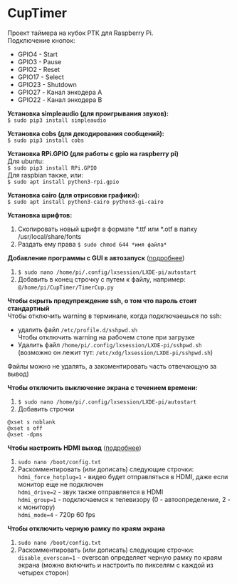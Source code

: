 # CupTimer
Проект таймера на кубок РТК для Raspberry Pi.  
Подключение кнопок:  
- GPIO4 - Start  
- GPIO3 - Pause  
- GPIO2 - Reset  
- GPIO17 - Select  
- GPIO23 - Shutdown  
- GPIO27 - Канал энкодера А  
- GPIO22 - Канал энкодера B  

**Установка simpleaudio (для проигрывания звуков):**  
```$ sudo pip3 install simpleaudio```  

**Установка cobs (для декодирования сообщений):**  
```$ sudo pip3 install cobs```  

**Установка RPi.GPIO (для работы с gpio на raspberry pi)**  
Для ubuntu:  
```$ sudo pip3 install RPi.GPIO```  
Для raspbian также, или:  
```$ sudo apt install python3-rpi.gpio```  

**Установка cairo (для отрисовки графики):**  
```$ sudo apt install python3-cairo python3-gi-cairo```  

**Установка шрифтов:**  
1. Скопировать новый шрифт в формате *.ttf или *.otf в папку /usr/local/share/fonts  
2. Раздать ему права ```$ sudo chmod 644 *имя файла*```  


**Добавление программы с GUI в автозапуск** ([подробнее](http://www.raspberry-projects.com/pi/pi-operating-systems/raspbian/auto-running-programs-gui))  
1. ```$ sudo nano /home/pi/.config/lxsession/LXDE-pi/autostart```
2. Добавить в конец строчку с путем к файлу, например:  
```@/home/pi/CupTimer/TimerCup.py```  

**Чтобы скрыть предупреждение ssh, о том что пароль стоит стандартный**  
Чтобы отключить warning в терминале, когда подключаешься по ssh:  
- удалить файл ```/etc/profile.d/sshpwd.sh```  
Чтобы отключить warning на рабочем столе при загрузке  
- Удалить файл ```/home/pi/.config/lxsession/LXDE-pi/sshpwd.sh```  
(возможно он лежит тут: ```/etc/xdg/lxsession/LXDE-pi/sshpwd.sh```)

Файлы можно не удалять, а закоментировать часть отвечающую за вывод)  

**Чтобы отключить выключение экрана с течением времени:**  
1. ```$ sudo nano /home/pi/.config/lxsession/LXDE-pi/autostart```  
2. Добавить строчки  
```
@xset s noblank  
@xset s off  
@xset -dpms  
```

**Чтобы настроить HDMI выход** ([подробнее](http://wikihandbk.com/wiki/Raspberry_Pi:%D0%9D%D0%B0%D1%81%D1%82%D1%80%D0%BE%D0%B9%D0%BA%D0%B0/config.txt#HDMI_DRIVE))  
1. ```sudo nano /boot/config.txt```  
2. Раскомментировать (или дописать) следующие строчки:  
```hdmi_force_hotplug=1``` - видео будет отправляться в HDMI, даже если монитор еще не подключен  
```hdmi_drive=2``` - звук также отправляется в HDMI  
```hdmi_group=1``` - подключаемся к телевизору (0 - автоопределение, 2 - к монитору)  
```hdmi_mode=4``` - 720p 60 fps  

**Чтобы отключить черную рамку по краям экрана**  
1. ```sudo nano /boot/config.txt```  
2. Раскомментировать (или дописать) следующие строчки:  
```disable_overscan=1``` - overscan определяет черную рамку по краям экрана (можно включить и настроить по пикселям с каждой из четырех сторон)  
